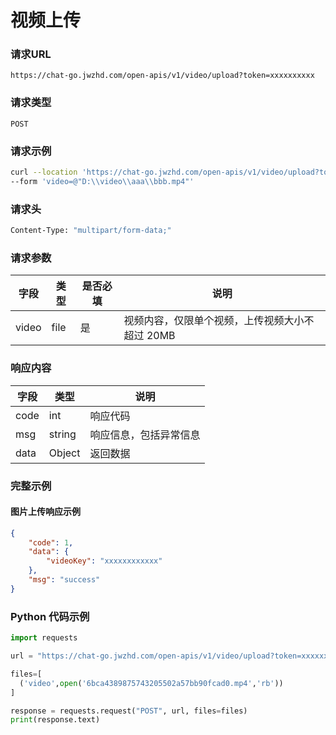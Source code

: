 # 视频上传

### 请求URL

`https://chat-go.jwzhd.com/open-apis/v1/video/upload?token=xxxxxxxxxx`

### 请求类型

`POST`

### 请求示例

```bash
curl --location 'https://chat-go.jwzhd.com/open-apis/v1/video/upload?token=xxxxxxxxxx' \
--form 'video=@"D:\\video\\aaa\\bbb.mp4"'
```

### 请求头

```bash
Content-Type: "multipart/form-data;"
```

### 请求参数


| 字段  | 类型 | 是否必填 | 说明                                            |
| ----- | ---- | -------- | ----------------------------------------------- |
| video | file | 是       | 视频内容，仅限单个视频，上传视频大小不超过 20MB |

### 响应内容


| 字段 | 类型   | 说明                   |
| ---- | ------ | ---------------------- |
| code | int    | 响应代码               |
| msg  | string | 响应信息，包括异常信息 |
| data | Object | 返回数据               |

### 完整示例

#### 图片上传响应示例

```json
{
    "code": 1,
    "data": {
        "videoKey": "xxxxxxxxxxxx"
    },
    "msg": "success"
}
```

### Python 代码示例

```Python
import requests

url = "https://chat-go.jwzhd.com/open-apis/v1/video/upload?token=xxxxxx"

files=[
  ('video',open('6bca4389875743205502a57bb90fcad0.mp4','rb'))
]

response = requests.request("POST", url, files=files)
print(response.text)
```
